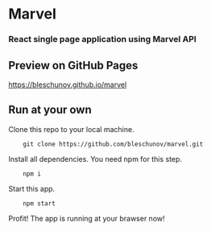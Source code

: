 # Marvel

### React single page application using Marvel API 

## Preview on GitHub Pages

https://bleschunov.github.io/marvel

## Run at your own

Clone this repo to your local machine.
```
    git clone https://github.com/bleschunov/marvel.git
```

Install all dependencies. You need npm for this step.
```
    npm i
```

Start this app.
```
    npm start
```

Profit! The app is running at your brawser now!


